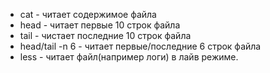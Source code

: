 - cat - читает содержимое файла
- head - читает первые 10 строк файла
- tail - чистает последние 10 строк файла
- head/tail -n 6  - читает первые/последние 6 строк файла
- less - читает файл(например логи) в лайв режиме. 